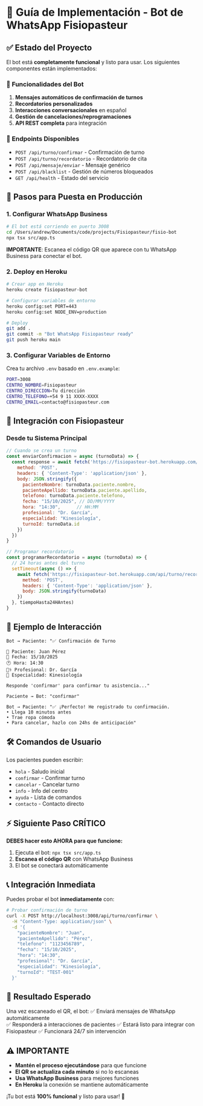 # 🏥 Guía de Implementación - Bot de WhatsApp Fisiopasteur

## ✅ Estado del Proyecto

El bot está **completamente funcional** y listo para usar. Los siguientes componentes están implementados:

### 🤖 Funcionalidades del Bot

1. **Mensajes automáticos de confirmación de turnos**
2. **Recordatorios personalizados** 
3. **Interacciones conversacionales** en español
4. **Gestión de cancelaciones/reprogramaciones**
5. **API REST completa** para integración

### 📡 Endpoints Disponibles

- `POST /api/turno/confirmar` - Confirmación de turno
- `POST /api/turno/recordatorio` - Recordatorio de cita
- `POST /api/mensaje/enviar` - Mensaje genérico  
- `POST /api/blacklist` - Gestión de números bloqueados
- `GET /api/health` - Estado del servicio

## 🚀 Pasos para Puesta en Producción

### 1. Configurar WhatsApp Business

```bash
# El bot está corriendo en puerto 3008
cd /Users/andrew/Documents/code/projects/Fisiopasteur/fisio-bot
npx tsx src/app.ts
```

**IMPORTANTE**: Escanea el código QR que aparece con tu WhatsApp Business para conectar el bot.

### 2. Deploy en Heroku

```bash
# Crear app en Heroku
heroku create fisiopasteur-bot

# Configurar variables de entorno
heroku config:set PORT=443
heroku config:set NODE_ENV=production

# Deploy
git add .
git commit -m "Bot WhatsApp Fisiopasteur ready"
git push heroku main
```

### 3. Configurar Variables de Entorno

Crea tu archivo `.env` basado en `.env.example`:

```bash
PORT=3008
CENTRO_NOMBRE=Fisiopasteur
CENTRO_DIRECCION=Tu dirección
CENTRO_TELEFONO=+54 9 11 XXXX-XXXX
CENTRO_EMAIL=contacto@fisiopasteur.com
```

## 🔗 Integración con Fisiopasteur

### Desde tu Sistema Principal

```javascript
// Cuando se crea un turno
const enviarConfirmacion = async (turnoData) => {
  const response = await fetch('https://fisiopasteur-bot.herokuapp.com/api/turno/confirmar', {
    method: 'POST',
    headers: { 'Content-Type': 'application/json' },
    body: JSON.stringify({
      pacienteNombre: turnoData.paciente.nombre,
      pacienteApellido: turnoData.paciente.apellido, 
      telefono: turnoData.paciente.telefono,
      fecha: "15/10/2025", // DD/MM/YYYY
      hora: "14:30",      // HH:MM
      profesional: "Dr. García",
      especialidad: "Kinesiología",
      turnoId: turnoData.id
    })
  })
}

// Programar recordatorio
const programarRecordatorio = async (turnoData) => {
  // 24 horas antes del turno
  setTimeout(async () => {
    await fetch('https://fisiopasteur-bot.herokuapp.com/api/turno/recordatorio', {
      method: 'POST', 
      headers: { 'Content-Type': 'application/json' },
      body: JSON.stringify(turnoData)
    })
  }, tiempoHasta24HAntes)
}
```

## 📱 Ejemplo de Interacción

```
Bot → Paciente: "✅ Confirmación de Turno

👤 Paciente: Juan Pérez  
📅 Fecha: 15/10/2025
🕐 Hora: 14:30
👩‍⚕️ Profesional: Dr. García
🏥 Especialidad: Kinesiología

Responde 'confirmar' para confirmar tu asistencia..."

Paciente → Bot: "confirmar"

Bot → Paciente: "✅ ¡Perfecto! He registrado tu confirmación.
• Llega 10 minutos antes
• Trae ropa cómoda  
• Para cancelar, hazlo con 24hs de anticipación"
```

## 🛠 Comandos de Usuario

Los pacientes pueden escribir:
- `hola` - Saludo inicial
- `confirmar` - Confirmar turno
- `cancelar` - Cancelar turno  
- `info` - Info del centro
- `ayuda` - Lista de comandos
- `contacto` - Contacto directo

## ⚡ Siguiente Paso CRÍTICO

**DEBES hacer esto AHORA para que funcione:**

1. Ejecuta el bot: `npx tsx src/app.ts`
2. **Escanea el código QR** con WhatsApp Business
3. El bot se conectará automáticamente

## 📞 Integración Inmediata

Puedes probar el bot **inmediatamente** con:

```bash
# Probar confirmación de turno
curl -X POST http://localhost:3008/api/turno/confirmar \
  -H "Content-Type: application/json" \
  -d '{
    "pacienteNombre": "Juan",
    "pacienteApellido": "Pérez", 
    "telefono": "1123456789",
    "fecha": "15/10/2025",
    "hora": "14:30",
    "profesional": "Dr. García",
    "especialidad": "Kinesiología",
    "turnoId": "TEST-001"
  }'
```

## 🎯 Resultado Esperado

Una vez escaneado el QR, el bot:
✅ Enviará mensajes de WhatsApp automáticamente  
✅ Responderá a interacciones de pacientes
✅ Estará listo para integrar con Fisiopasteur
✅ Funcionará 24/7 sin intervención

## ⚠️ IMPORTANTE

- **Mantén el proceso ejecutándose** para que funcione
- **El QR se actualiza cada minuto** si no lo escaneas  
- **Usa WhatsApp Business** para mejores funciones
- **En Heroku** la conexión se mantiene automáticamente

¡Tu bot está **100% funcional** y listo para usar! 🚀